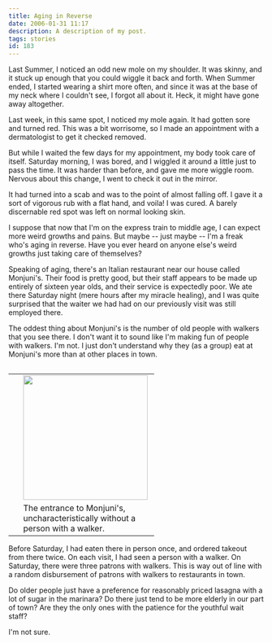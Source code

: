 ```yaml
---
title: Aging in Reverse
date: 2006-01-31 11:17
description: A description of my post.
tags: stories
id: 183
---
```

Last Summer, I noticed an odd new mole on my shoulder.  It was skinny, and it stuck up enough that you could wiggle it back and forth.  When Summer ended, I started wearing a shirt more often, and since it was at the base of my neck where I couldn't see, I forgot all about it.  Heck, it might have gone away altogether.

Last week, in this same spot, I noticed my mole again.  It had gotten sore and turned red.  This was a bit worrisome, so I made an appointment with a dermatologist to get it checked removed.

But while I waited the few days for my appointment, my body took care of itself.  Saturday morning, I was bored, and I wiggled it around a little just to pass the time.  It was harder than before, and gave me more wiggle room.  Nervous about this change, I went to check it out in the mirror.

It had turned into a scab and was to the point of almost falling off.  I gave it a sort of vigorous rub with a flat hand, and voila! I was cured.  A barely discernable red spot was left on normal looking skin.

I suppose that now that I'm on the express train to middle age, I can expect more weird growths and pains.  But maybe -- just maybe -- I'm a freak who's aging in reverse.  Have you ever heard on anyone else's weird growths just taking care of themselves?

Speaking of aging, there's an Italian restaurant near our house called Monjuni's.  Their food is pretty good, but their staff appears to be made up entirely of sixteen year olds, and their service is expectedly poor.  We ate there Saturday night (mere hours after my miracle healing), and I was quite surprised that the waiter we had had on our previously visit was still employed there.

The oddest thing about Monjuni's is the number of old people with walkers that you see there.  I don't want it to sound like I'm making fun of people with walkers.  I'm not.  I just don't understand why they (as a group) eat at Monjuni's more than at other places in town.

<table cellpadding="2" align="right"><tr><td width="5" rowspan="2"><spacer type="block" width="5" height="1"></spacer></td><td width="250" ><img src="/img/monjunis.jpg" width="245"/></td></tr><tr><td class="caption" width="250">The entrance to Monjuni's, uncharacteristically without a person with a walker.</td></tr></table>

Before Saturday, I had eaten there in person once, and ordered takeout from there twice.  On each visit, I had seen a person with a walker.  On Saturday, there were three patrons with walkers.  This is way out of line with a random disbursement of patrons with walkers to restaurants in town.

Do older people just have a preference for reasonably priced lasagna with a lot of sugar in the marinara?  Do there just tend to be more elderly in our part of town?  Are they the only ones with the patience for the youthful wait staff?

I'm not sure.
